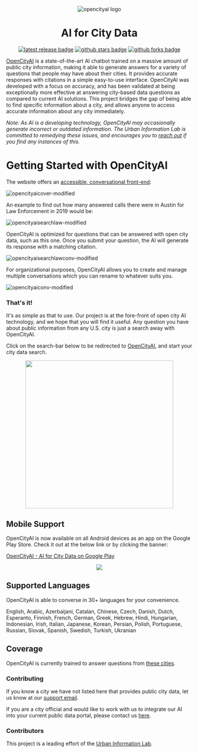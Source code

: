 <div align="center">

![opencityai logo](https://user-images.githubusercontent.com/96705270/228454743-69baae5d-f915-451d-a51f-19ce4419dd29.png)


# AI for City Data

[![latest release badge]][latest release link] [![github stars badge]][github stars link] [![github forks badge]][github forks link]

[github forks badge]: https://flat.badgen.net/github/forks/urbaninfolab/OpenCityAI?icon=github
[github forks link]: https://useful-forks.github.io/?repo=urbaninfolab%2FOpenCityAI
[github stars badge]: https://flat.badgen.net/github/stars/urbaninfolab/OpenCityAI?icon=github
[github stars link]: https://github.com/urbaninfolab/OpenCityAI/stargazers
[latest commit to main badge]: https://flat.badgen.net/github/last-commit/urbaninfolab/OpenCityAI/main?icon=github&color=yellow&label=last%20dev%20commit&cache=900
[latest commit to main link]: https://github.com/urbaninfolab/OpenCityAI/commits/main
[latest release badge]: https://flat.badgen.net/github/release/urbaninfolab/OpenCityAI/development?icon=github
[latest release link]: https://github.com/urbaninfolab/OpenCityAI/releases

</div>

[OpenCityAI](https://opencityai.com/about) is a state-of-the-art AI chatbot trained on a massive amount of public city information, making it able to generate answers for a variety of questions that people may have about their cities. It provides accurate responses with citations in a simple easy-to-use interface. OpenCityAI was developed with a focus on accuracy, and has been validated at being exceptionally more effective at answering city-based data questions as compared to current AI solutions. This project bridges the gap of being able to find specific information about a city, and allows anyone to access accurate information about any city immediately. 

_Note: As AI is a developing technology, OpenCityAI may occasionally generate incorrect or outdated information. The Urban Information Lab is committed to remedying these issues, and encourages you to [reach out](mailto:support@opencityai.com?subject=Bug%20Report&amp;body=Please%20describe%20the%20bug%20here.) if you find any instances of this._

<div align="center">

</div>

# Getting Started with OpenCityAI

The website offers an [accessible, conversational front-end](https://opencityai.com):

![opencityaicover-modified](https://user-images.githubusercontent.com/96705270/228464757-faad4ff8-dff2-48ab-bcec-2282c11399f5.png)

An example to find out how many answered calls there were in Austin for Law Enforcement in 2019 would be:

![opencityaisearchlaw-modified](https://user-images.githubusercontent.com/96705270/228460233-e5140da4-ae01-4118-b901-d5c84e11f874.png)

OpenCityAI is optimized for questions that can be answered with open city data, such as this one.
Once you submit your question, the AI will generate its response with a matching citation. 

![opencityaisearchlawconv-modified](https://user-images.githubusercontent.com/96705270/228461632-00358b35-def6-4471-b939-1aaa9fca6cf6.png)

For organizational purposes, OpenCityAI allows you to create and manage multiple conversations which you can rename to whatever suits you.

![opencityaiconv-modified](https://user-images.githubusercontent.com/96705270/228464088-8a72849f-2cfa-48fb-9097-6565b68edd72.png)

### That's it!

It's as simple as that to use. Our project is at the fore-front of open city AI technology, and we hope that you will find it useful. Any question you have about public information from any U.S. city is just a search away with OpenCityAI.

Click on the search-bar below to be redirected to [OpenCityAI](https://opencityai.com), and start your city data search.

<p align="center">
<a href="https://opencityai.com"><img src="https://user-images.githubusercontent.com/96705270/229372535-05d5665c-bd70-4ca2-b538-8afd097a5283.png" width="400" /></a>
</p>

## Mobile Support
OpenCityAI is now available on all Android devices as an app on the Google Play Store. Check it out at the below link or by clicking the banner:

[OpenCityAI - AI for City Data on Google Play](https://play.google.com/store/apps/details?id=com.seanhlewis.opencityai)

<p align="center">
<a href="https://play.google.com/store/apps/details?id=com.seanhlewis.opencityai"><img src="https://github-production-user-asset-6210df.s3.amazonaws.com/96705270/268316580-e8ae24f1-ce5b-40f1-b3dd-e1f35e88d109.png" width=""/></a>
</p>

## Supported Languages
OpenCityAI is able to converse in 30+ languages for your convenience.

English, Arabic, Azerbaijani, Catalan, Chinese, Czech, Danish, Dutch, Esperanto, Finnish, French, German, Greek, Hebrew, Hindi, Hungarian, Indonesian, Irish, Italian, Japanese, Korean, Persian, Polish, Portuguese, Russian, Slovak, Spanish, Swedish, Turkish, Ukranian

## Coverage

OpenCityAI is currently trained to answer questions from [these cities](https://github.com/urbaninfolab/opencityai/blob/main/cities.md).

### Contributing

If you know a city we have not listed here that provides public city data, let us know at our [support email](mailto:support@opencityai.com?subject=City%20Request&amp;body=Please%20name%20the%20city%20and%20include%20the%20publicly%20accessible%20city%20data%20URL%20here.).

If you are a city official and would like to work with us to integrate our AI into your current public data portal, please contact us [here](mailto:team@opencityai.com?subject=OpenCityAI%20Search%20Integration&amp;body=Please%20let%20us%20know%20your%20contact%20information%20and%20we%20will%20reach%20out%20to%20you%20to%20set%20up%20a%20meeting.).

### Contributors

This project is a leading effort of the [Urban Information Lab](https://sites.utexas.edu/uil).







